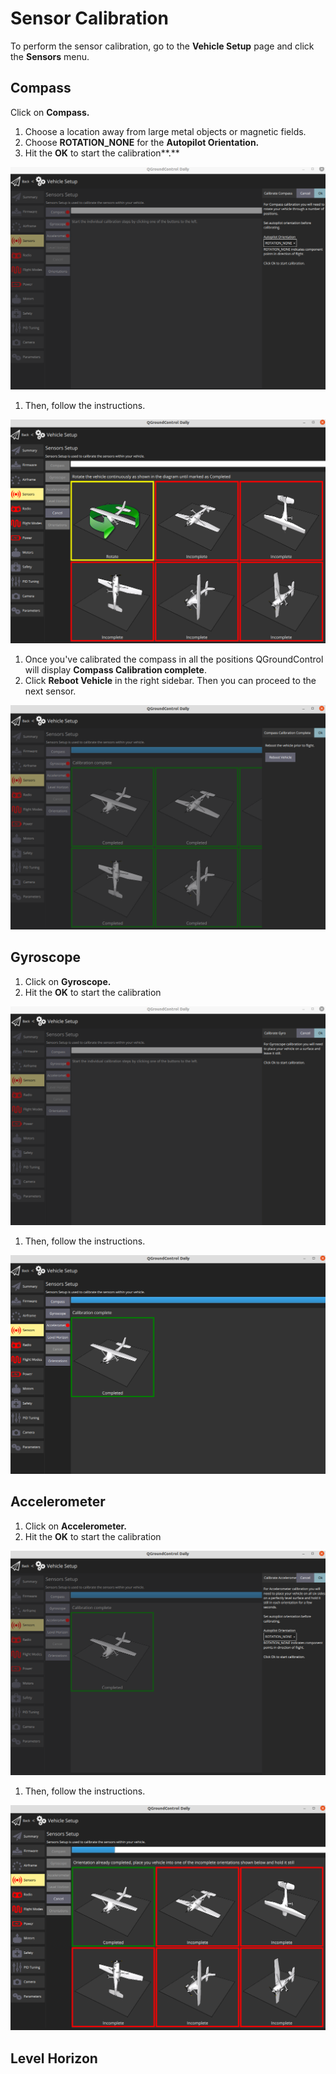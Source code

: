 # Sensor Calibration

To perform the sensor calibration, go to the **Vehicle Setup** page and click the **Sensors** menu.

## Compass

Click on **Compass.**

1. Choose a location away from large metal objects or magnetic fields.
2. Choose **ROTATION\_NONE** for the **Autopilot Orientation.**
3. Hit the **OK** to start the calibration**.** 

![](../../.gitbook/assets/6.png)

1. Then, follow the instructions. 

![](../../.gitbook/assets/7.png)

1. Once you've calibrated the compass in all the positions QGroundControl will display **Compass Calibration complete**.  
2. Click **Reboot Vehicle** in the right sidebar. Then you can proceed to the next sensor.

![](../../.gitbook/assets/8.png)

## Gyroscope

1. Click on **Gyroscope.**
2. Hit the **OK** to start the calibration

![](../../.gitbook/assets/9.png)

1. Then, follow the instructions.

![](../../.gitbook/assets/10.png)

## Accelerometer

1. Click on **Accelerometer.**
2. Hit the **OK** to start the calibration

![](../../.gitbook/assets/11.png)

1. Then, follow the instructions.

![](../../.gitbook/assets/12.png)

## Level Horizon

## 

